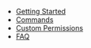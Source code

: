 * [Getting Started](/docs/getting-started.md)
* [Commands](/docs/commands.md)
* [Custom Permissions](/docs/custom-permissions.md)
* [FAQ](/docs/faq.md)
